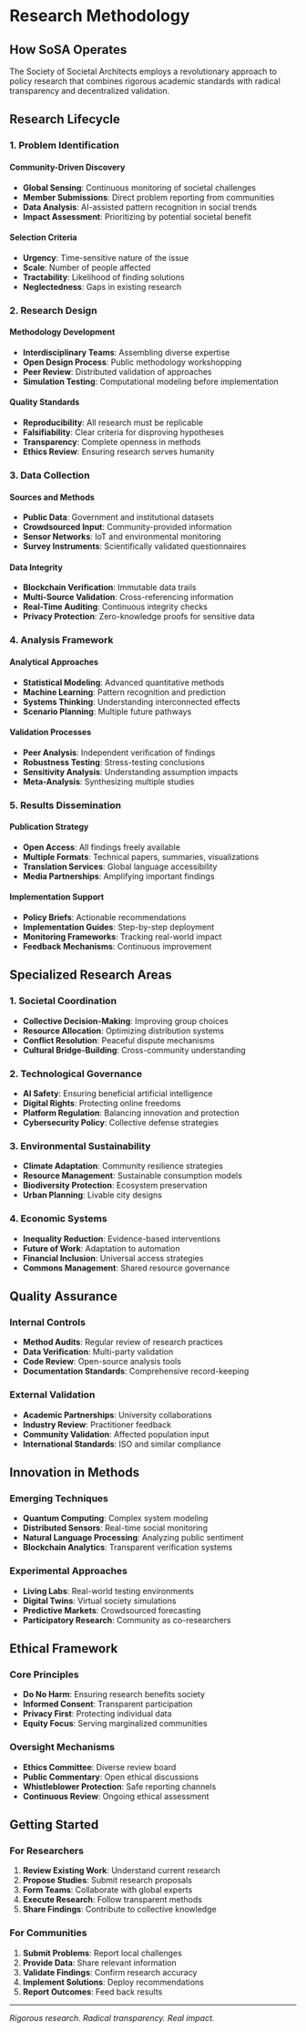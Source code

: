 # Research Methodology

## How SoSA Operates

The Society of Societal Architects employs a revolutionary approach to policy research that combines rigorous academic standards with radical transparency and decentralized validation.

## Research Lifecycle

### 1. Problem Identification

#### Community-Driven Discovery
- **Global Sensing**: Continuous monitoring of societal challenges
- **Member Submissions**: Direct problem reporting from communities
- **Data Analysis**: AI-assisted pattern recognition in social trends
- **Impact Assessment**: Prioritizing by potential societal benefit

#### Selection Criteria
- **Urgency**: Time-sensitive nature of the issue
- **Scale**: Number of people affected
- **Tractability**: Likelihood of finding solutions
- **Neglectedness**: Gaps in existing research

### 2. Research Design

#### Methodology Development
- **Interdisciplinary Teams**: Assembling diverse expertise
- **Open Design Process**: Public methodology workshopping
- **Peer Review**: Distributed validation of approaches
- **Simulation Testing**: Computational modeling before implementation

#### Quality Standards
- **Reproducibility**: All research must be replicable
- **Falsifiability**: Clear criteria for disproving hypotheses
- **Transparency**: Complete openness in methods
- **Ethics Review**: Ensuring research serves humanity

### 3. Data Collection

#### Sources and Methods
- **Public Data**: Government and institutional datasets
- **Crowdsourced Input**: Community-provided information
- **Sensor Networks**: IoT and environmental monitoring
- **Survey Instruments**: Scientifically validated questionnaires

#### Data Integrity
- **Blockchain Verification**: Immutable data trails
- **Multi-Source Validation**: Cross-referencing information
- **Real-Time Auditing**: Continuous integrity checks
- **Privacy Protection**: Zero-knowledge proofs for sensitive data

### 4. Analysis Framework

#### Analytical Approaches
- **Statistical Modeling**: Advanced quantitative methods
- **Machine Learning**: Pattern recognition and prediction
- **Systems Thinking**: Understanding interconnected effects
- **Scenario Planning**: Multiple future pathways

#### Validation Processes
- **Peer Analysis**: Independent verification of findings
- **Robustness Testing**: Stress-testing conclusions
- **Sensitivity Analysis**: Understanding assumption impacts
- **Meta-Analysis**: Synthesizing multiple studies

### 5. Results Dissemination

#### Publication Strategy
- **Open Access**: All findings freely available
- **Multiple Formats**: Technical papers, summaries, visualizations
- **Translation Services**: Global language accessibility
- **Media Partnerships**: Amplifying important findings

#### Implementation Support
- **Policy Briefs**: Actionable recommendations
- **Implementation Guides**: Step-by-step deployment
- **Monitoring Frameworks**: Tracking real-world impact
- **Feedback Mechanisms**: Continuous improvement

## Specialized Research Areas

### 1. Societal Coordination
- **Collective Decision-Making**: Improving group choices
- **Resource Allocation**: Optimizing distribution systems
- **Conflict Resolution**: Peaceful dispute mechanisms
- **Cultural Bridge-Building**: Cross-community understanding

### 2. Technological Governance
- **AI Safety**: Ensuring beneficial artificial intelligence
- **Digital Rights**: Protecting online freedoms
- **Platform Regulation**: Balancing innovation and protection
- **Cybersecurity Policy**: Collective defense strategies

### 3. Environmental Sustainability
- **Climate Adaptation**: Community resilience strategies
- **Resource Management**: Sustainable consumption models
- **Biodiversity Protection**: Ecosystem preservation
- **Urban Planning**: Livable city designs

### 4. Economic Systems
- **Inequality Reduction**: Evidence-based interventions
- **Future of Work**: Adaptation to automation
- **Financial Inclusion**: Universal access strategies
- **Commons Management**: Shared resource governance

## Quality Assurance

### Internal Controls
- **Method Audits**: Regular review of research practices
- **Data Verification**: Multi-party validation
- **Code Review**: Open-source analysis tools
- **Documentation Standards**: Comprehensive record-keeping

### External Validation
- **Academic Partnerships**: University collaborations
- **Industry Review**: Practitioner feedback
- **Community Validation**: Affected population input
- **International Standards**: ISO and similar compliance

## Innovation in Methods

### Emerging Techniques
- **Quantum Computing**: Complex system modeling
- **Distributed Sensors**: Real-time social monitoring
- **Natural Language Processing**: Analyzing public sentiment
- **Blockchain Analytics**: Transparent verification systems

### Experimental Approaches
- **Living Labs**: Real-world testing environments
- **Digital Twins**: Virtual society simulations
- **Predictive Markets**: Crowdsourced forecasting
- **Participatory Research**: Community as co-researchers

## Ethical Framework

### Core Principles
- **Do No Harm**: Ensuring research benefits society
- **Informed Consent**: Transparent participation
- **Privacy First**: Protecting individual data
- **Equity Focus**: Serving marginalized communities

### Oversight Mechanisms
- **Ethics Committee**: Diverse review board
- **Public Commentary**: Open ethical discussions
- **Whistleblower Protection**: Safe reporting channels
- **Continuous Review**: Ongoing ethical assessment

## Getting Started

### For Researchers
1. **Review Existing Work**: Understand current research
2. **Propose Studies**: Submit research proposals
3. **Form Teams**: Collaborate with global experts
4. **Execute Research**: Follow transparent methods
5. **Share Findings**: Contribute to collective knowledge

### For Communities
1. **Submit Problems**: Report local challenges
2. **Provide Data**: Share relevant information
3. **Validate Findings**: Confirm research accuracy
4. **Implement Solutions**: Deploy recommendations
5. **Report Outcomes**: Feed back results

---

*Rigorous research. Radical transparency. Real impact.*